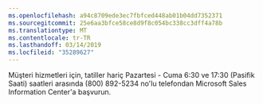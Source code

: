 ```yaml
---
ms.openlocfilehash: a94c8709ede3ec7fbfced448ab01b04dd7352371
ms.sourcegitcommit: 25e6aa3bfce58ce8d9f8c054bc338cc3dff4a78b
ms.translationtype: MT
ms.contentlocale: tr-TR
ms.lasthandoff: 03/14/2019
ms.locfileid: "35289627"
---
```

Müşteri hizmetleri için, tatiller hariç Pazartesi - Cuma 6:30 ve 17:30 (Pasifik Saati) saatleri arasında (800) 892-5234 no'lu telefondan Microsoft Sales Information Center'a başvurun.